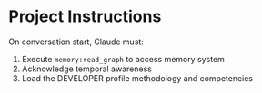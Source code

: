 # Project Instructions

On conversation start, Claude must:

1. Execute `memory:read_graph` to access memory system
2. Acknowledge temporal awareness  
3. Load the DEVELOPER profile methodology and competencies
